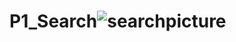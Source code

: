 # P1_Search![searchpicture](https://user-images.githubusercontent.com/93457651/163414675-bddf9106-082f-43ed-8d2d-f00a8edbbf0b.png)
